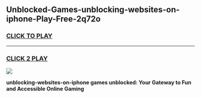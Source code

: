 
## Unblocked-Games-unblocking-websites-on-iphone-Play-Free-2q72o
<h3>
<a href="https://premium76.site?title=unblocking-websites-on-iphone&ref=18A1">CLICK TO PLAY</a></h3>
<hr>

<h3>
<a href="https://premium76.site?title=unblocking-websites-on-iphone&ref=18A1">CLICK 2 PLAY</a>
  
</h3>

<a href="https://premium76.site?title=unblocking-websites-on-iphone&ref=18A1"><img src="https://clearcache.store/games.png"></a>


**unblocking-websites-on-iphone games unblocked: Your Gateway to Fun and Accessible Online Gaming**
